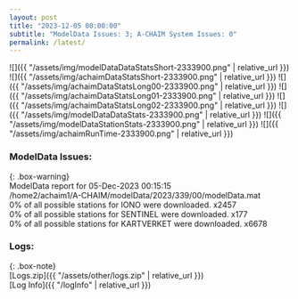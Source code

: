 ```yaml
---
layout: post
title: "2023-12-05 00:00:00"
subtitle: "ModelData Issues: 3; A-CHAIM System Issues: 0"
permalink: /latest/
---
```


![]({{ "/assets/img/modelDataDataStatsShort-2333900.png" | relative_url }})
![]({{ "/assets/img/achaimDataStatsShort-2333900.png" | relative_url }})
![]({{ "/assets/img/achaimDataStatsLong00-2333900.png" | relative_url }})
![]({{ "/assets/img/achaimDataStatsLong01-2333900.png" | relative_url }})
![]({{ "/assets/img/achaimDataStatsLong02-2333900.png" | relative_url }})
![]({{ "/assets/img/modelDataDataStats-2333900.png" | relative_url }})
![]({{ "/assets/img/modelDataStationStats-2333900.png" | relative_url }})
![]({{ "/assets/img/achaimRunTime-2333900.png" | relative_url }})


### ModelData Issues:  
  
{: .box-warning}  
 ModelData report for 05-Dec-2023 00:15:15   
 /home2/achaim1/A-CHAIM/modelData/2023/339/00/modelData.mat   
 0% of all possible stations for IONO were downloaded. x2457   
 0% of all possible stations for SENTINEL were downloaded. x177   
 0% of all possible stations for KARTVERKET were downloaded. x6678   
  


### Logs:  
  
{: .box-note}  
[Logs.zip]({{ "/assets/other/logs.zip" | relative_url }})  
[Log Info]({{ "/logInfo" | relative_url }})  
